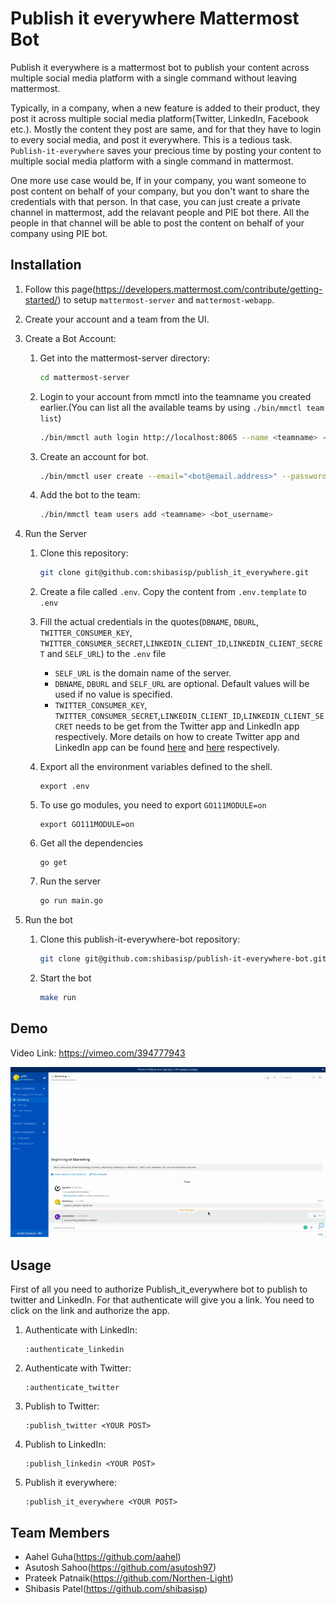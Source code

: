 # Publish it everywhere Mattermost Bot

Publish it everywhere is a mattermost bot to publish your content across multiple social media platform with a single command without leaving mattermost.

Typically, in a company, when a new feature is added to their product, they post it across multiple social media platform(Twitter, LinkedIn, Facebook etc.). Mostly the content they post are same, and for that they have to login to every social media, and post it everywhere. This is a tedious task. `Publish-it-everywhere` saves your precious time by posting your content to multiple social media platform with a single command in mattermost.

One more use case would be, If in your company, you want  someone to post content on behalf of your company, but you don't want to share the credentials with that person. In that case, you can just create a private channel in mattermost, add the relavant people and PIE bot there. All the people in that channel will be able to post the content on behalf of your company using PIE bot.

## Installation

1. Follow this page(https://developers.mattermost.com/contribute/getting-started/) to setup `mattermost-server` and `mattermost-webapp`.

2. Create your account and a team from the UI.

3. Create a Bot Account:

   1. Get into the mattermost-server directory:

      ```bash
      cd mattermost-server
      ```

   2. Login to your account from mmctl into the teamname you created earlier.(You can list all the available teams by using `./bin/mmctl team list`)

      ```bash
      ./bin/mmctl auth login http://localhost:8065 --name <teamname> --username <your_username> --password <your_password>
      ```

   3. Create an account for bot.

      ```bash
      ./bin/mmctl user create --email="<bot@email.address>" --password="<bot_password>" --username="<bot_username>"
      ```

   4. Add the bot to the team:

      ```bash
      ./bin/mmctl team users add <teamname> <bot_username>
      ```

4. Run the Server

   1. Clone this repository: 

      ```bash
      git clone git@github.com:shibasisp/publish_it_everywhere.git
      ```

   2. Create a file called `.env`. Copy the content from `.env.template` to `.env`

   3. Fill the actual credentials in the quotes(`DBNAME`, `DBURL`, `TWITTER_CONSUMER_KEY`, `TWITTER_CONSUMER_SECRET`,`LINKEDIN_CLIENT_ID`,`LINKEDIN_CLIENT_SECRET` and `SELF_URL`) to the `.env` file
      
      - `SELF_URL` is the domain name of the server.
      - `DBNAME`, `DBURL` and `SELF_URL` are optional. Default values will be used if no value is specified.
      - `TWITTER_CONSUMER_KEY`, `TWITTER_CONSUMER_SECRET`,`LINKEDIN_CLIENT_ID`,`LINKEDIN_CLIENT_SECRET` needs to be get from the Twitter app and LinkedIn app respectively. More details on how to create Twitter app and LinkedIn app can be found [here](https://developer.twitter.com/apps) and [here](https://docs.microsoft.com/en-us/linkedin/shared/authentication/authorization-code-flow) respectively.
      

   4. Export all the environment variables defined to the shell.

      ```
      export .env
      ```

   5. To use go modules, you need to export  `GO111MODULE=on`

      ```
      export GO111MODULE=on 
      ```

   6. Get all the dependencies

      ```
      go get
      ```

   7. Run the server

      ```bash
      go run main.go
      ```

5. Run the bot

   1. Clone this publish-it-everywhere-bot repository: 

      ```bash
      git clone git@github.com:shibasisp/publish-it-everywhere-bot.git
      ```

   2. Start the bot

      ```bash
      make run
      ```

## Demo

Video Link: https://vimeo.com/394777943

<p align="center">
  <img src="https://github.com/shibasisp/publish-it-everywhere-bot/raw/master/demo/demo.gif" />
</p>

## Usage

First of all you need to authorize Publish_it_everywhere bot to publish to twitter and LinkedIn. For that authenticate will give you a link. You need to click on the link and authorize the app.

1. Authenticate with LinkedIn:

   ```
   :authenticate_linkedin
   ```

2. Authenticate with Twitter:

   ```
   :authenticate_twitter
   ```

3. Publish to Twitter:

   ```
   :publish_twitter <YOUR POST>
   ```

4. Publish to LinkedIn:

   ```
   :publish_linkedin <YOUR POST>
   ```

5. Publish it everywhere:

   ```
   :publish_it_everywhere <YOUR POST>
   ```
   
## Team Members
- Aahel Guha(https://github.com/aahel)
- Asutosh Sahoo(https://github.com/asutosh97)
- Prateek Patnaik(https://github.com/Northen-Light)
- Shibasis Patel(https://github.com/shibasisp)
